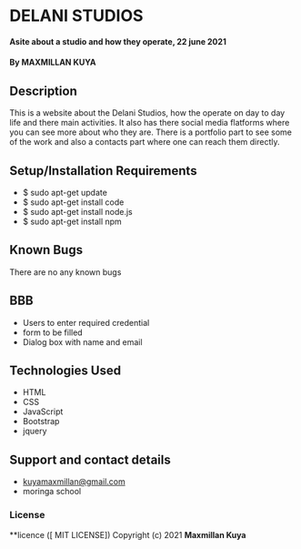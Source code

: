 # DELANI STUDIOS
#### Asite about a studio and how they operate, 22 june 2021
#### By **MAXMILLAN KUYA**
## Description
This is a website about the Delani Studios, how the operate on day to day life and there main activities. It also has there social media flatforms where you can see more about who they are. There is a portfolio part to see some of the work and also a contacts part where one can reach them directly.
## Setup/Installation Requirements
* $ sudo apt-get update
* $ sudo apt-get install code
* $ sudo apt-get install node.js
* $ sudo apt-get install npm
## Known Bugs
There are no any known bugs
## BBB
* Users to enter required credential 
* form to be filled
* Dialog box with name and email
## Technologies Used
* HTML
* CSS
* JavaScript
* Bootstrap
* jquery
## Support and contact details
* kuyamaxmillan@gmail.com
* moringa school
### License
**licence ([ MIT LICENSE])
Copyright (c) 2021 **Maxmillan Kuya**